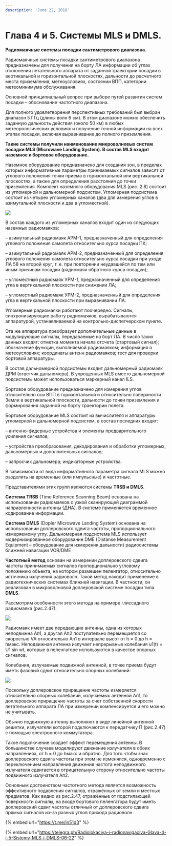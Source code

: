 ```yaml
---
description: 'June 22, 2018'
---
```


# Глава 4 и 5. Системы MLS и DMLS.

**Радиомаячные системы посадки сантиметрового диапазона.**

Радиомаячные системы посадки сантиметрового диапазона предназначены для получения на борту ЛА информации об углах отклонения летательного аппарата от заданной траектории посадки в вертикальной и горизонтальной плоскостях, дальности до расчетного места приземления, метеоусловиях, состоянии ВПП, категории метеоминимума обслуживания.

Основной принципиальный вопрос при выборе путей развития систем посадки – обоснование частотного диапазона.

Для полного удовлетворения перспективных требований был выбран диапазон 5 ГГц \(длины волн 6 см\). В этом диапазоне можно обеспечить заданную дальность действия \(около 50 км\) в любых метеорологических условиях и получение точной информации на всех этапах посадки, включая выравнивание до полного приземления.

**Такие системы получили наименование микроволновых систем посадки MLS \(Microwave Landing System\). В состав MLS входит наземное и бортовое оборудование.**

Наземное оборудование предназначено для создания зон, в пределах которых информативные параметры принимаемых сигналов зависят от углового положения точки приема в горизонтальной или вертикальной плоскостях, а также для определения расстояния до точки приземления. Комплект наземного оборудования MLS \(рис. 2.8\) состоит из угломерной и дальномерной подсистем. Угломерная подсистема состоит из четырех угломерных каналов \(два для измерения углов в азимутальной плоскости и два в угломестной\).

![](https://telegra.ph/file/33abdc853a589caeacfe4.png)

В состав каждого из угломерных каналов входит один из следующих наземных радиомаяков:

– азимутальный радиомаяк АРМ-1, предназначенный для определения углового положения самолета относительно курса посадки ПК;

– азимутальный радиомаяк АРМ-2, предназначенный для определения углового положения самолета относительно курса посадки при уходе ЛА 58 на второй круг, т. е. при повторении неудавшейся по тем или иным причинам посадки \(радиомаяк обратного курса посадки\);

– угломестный радиомаяк УРМ-1, предназначенный для определения угла в вертикальной плоскости при снижении ЛА;

– угломестный радиомаяк УРМ-2, предназначенный для определения угла в вертикальной плоскости при выравнивании ЛА.

Угломерные радиомаяки работают поочередно. Сигналы, синхронизирующие работу радиомаяков, вырабатываются аппаратурой, устанавливаемой на контрольно-диспетчерском пункте.

Эта же аппаратура преобразует дополнительные данные в модулирующие сигналы, передаваемые на борт ЛА. В число таких данных входят: отметка момента начала отсчета \(стартовый сигнал\); обозначение функции, выполняемой радиомаяком; информация о метеоусловиях; координаты антенн радиомаяков; тест для проверки бортовой аппаратуры.

В состав дальномерной подсистемы входит дальномерный радиомаяк ДРМ \(ответчик дальномера\). В упрощенных MLS вместо дальномерной подсистемы может использоваться маркерный канал ILS.

Бортовое оборудование предназначено для измерения углов относительно оси ВПП в горизонтальной и относительно поверхности Земли в вертикальной плоскости, дальности до точки приземления и формирования заданной на борту траектории полета.

Бортовое оборудование MLS состоит из вычислителя и аппаратуры угломерной и дальномерной подсистем, в состав последних входят:

– антенно-фидерные устройства и элементы предварительного усиления сигналов;

 – устройства преобразования, декодирования и обработки угломерных, дальномерных и дополнительных сигналов;

– запросчик дальномера; индикаторные устройства.

В зависимости от вида информативного параметра сигнала MLS можно разделить на временные \(или импульсные\) и частотные.

Представителями этих групп являются системы **TRSB и DMLS**.

**Система TRSB** \(Time Reference Scanning Beam\) основана на использовании радиомаяков с узкой сканирующей диаграммой направленности антенны \(ДНА\). В системе применяется временное кодирование информации.

**Система DMLS** \(Dopler Microwave Landing System\) основана на использовании доплеровского сдвига частоты, пропорционального измеряемому углу. Дальномерная подсистема MLS использует модернизированное оборудование DME \(Distanse Measurement Equipment – оборудование для измерения дальности\) радиосистемы ближней навигации VOR/DME

 **Частотный метод** основан на измерении доплеровского сдвига частоты принимаемых сигналов пропорционально угловому положению объекта, на котором размещен пеленгатор, относительно источника излучения радиоволн. Такой метод находит применение в радиотехнических системах ближней навигации. В частности, он реализован в микроволновой доплеровской системе посадки типа **DMLS**.

 Рассмотрим особенности этого метода на примере глиссадного радиомаяка \(рис.2.47\).

![](https://telegra.ph/file/140dd891b014b6cfbb4f4.png)

 Радиомаяк имеет две передающие антенны, одна из которых неподвижна Ап1, а другая Ап2 поступательно перемещается со скоростью VA относительно Ап1 в интервале высот от h = 0 до h = hмакс. Неподвижная антенна излучает непрерывные колебания u1\(t\) = U1 sin wt, которые в пеленгаторе используются в качестве опорных сигналов.

Колебания, излучаемые подвижной антенной, в точке приема будут иметь фазовый сдвиг относительно опорных колебаний: 

![](https://telegra.ph/file/74ce0410599ceb3390bef.png)

Поскольку доплеровское приращение частоты измеряется относительно опорных колебаний, излучаемых антенной Ап1, то доплеровское приращение частоты за счет собственной скорости летательного аппарата ЛА при измерении компенсируется и его можно не учитывать.

Обычно подвижную антенну выполняют в виде линейной антенной решетки, излучатели которой подключаются к передатчику П \(рис.2.47\) с помощью электронного коммутатора.

Такое подключение создает эффект перемещения антенны. В большинстве случаев моделируют движение излучателя в обоих направлениях, от h = 0 до hмакс и обратно. Для того чтобы знак доплеровского сдвига частоты при этом не изменялся, одновременно с переключением направления движения частота неподвижного излучателя сдвигается в отрицательную сторону относительно частоты подвижного излучателя Ап2.

Основным достоинством частотного метода является возможность эффективного подавления сигналов, отражённых от земли и местных предметов. Как видно из рис.2.47, отражённые от подстилающей поверхности сигналы, на входе бортового пеленгатора будут иметь доплеровский сдвиг частоты отличный от доплеровского сдвига прямых сигналов из–за разных углов прихода радиоволн. 

{% embed url="https://t.me/in51d3" %}

{% embed url="https://telegra.ph/Radiolokaciya-i-radionavigaciya-Glava-4-i-5-Sistemy-MLS-i-DMLS-06-22" %}



